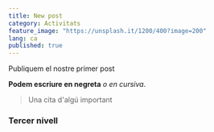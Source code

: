 ```yaml
---
title: New post
category: Activitats
feature_image: "https://unsplash.it/1200/400?image=200"
lang: ca
published: true
---
```



Publiquem el nostre primer post

**Podem escriure en negreta** *o en cursiva*.

> Una cita d'algú important

### Tercer nivell
